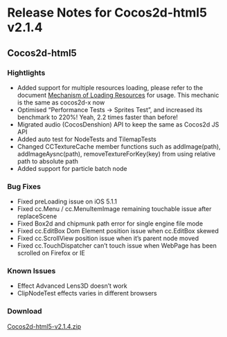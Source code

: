 Release Notes for Cocos2d-html5 v2.1.4
======================================

Cocos2d-html5
-------------

### Hightlights

-   Added support for multiple resources loading, please refer to the document [Mechanism of Loading Resources](http://www.cocos2d-x.org/projects/cocos2d-x/wiki/Mechanism_of_loading_resources) for usage. This mechanic is the same as cocos2d-x now
-   Optimised “Performance Tests -\> Sprites Test”, and increased its benchmark to 220%! Yeah, 2.2 times faster than before!
-   Migrated audio (CocosDenshion) API to keep the same as Cocos2d JS API
-   Added auto test for NodeTests and TilemapTests
-   Changed CCTextureCache member functions such as addImage(path), addImageAysnc(path), removeTextureForKey(key) from using relative path to absolute path
-   Added support for particle batch node

### Bug Fixes

-   Fixed preLoading issue on iOS 5.1.1
-   Fixed cc.Menu / cc.MenuItemImage remaining touchable issue after replaceScene
-   Fixed Box2d and chipmunk path error for single engine file mode
-   Fixed cc.EditBox Dom Element position issue when cc.EditBox skewed
-   Fixed cc.ScrollView position issue when it’s parent node moved
-   Fixed cc.TouchDispatcher can’t touch issue when WebPage has been scrolled on Firefox or IE

### Known Issues

-   Effect Advanced Lens3D doesn’t work
-   ClipNodeTest effects varies in different browsers

### Download

[Cocos2d-html5-v2.1.4.zip](https://cocos2d-x.googlecode.com/files/Cocos2d-html5-v2.1.4.zip)
